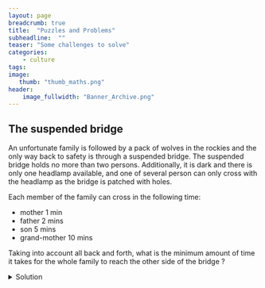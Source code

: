 ```yaml
---
layout: page
breadcrumb: true
title:  "Puzzles and Problems"
subheadline:  ""
teaser: "Some challenges to solve"
categories:
    - culture
tags:
image:
   thumb: "thumb_maths.png"
header:
    image_fullwidth: "Banner_Archive.png"
---
```




## The suspended bridge

An unfortunate family is followed by a pack of wolves in the rockies and the only way back to safety is through a suspended bridge. The suspended bridge holds no more than two persons. Additionally, it is dark and there is only one headlamp available, and one of several person can only cross with the headlamp as the bridge is patched with holes.

Each member of the family can cross in the following time:
-	mother 1 min
-	father 2 mins
-	son 5 mins
-	grand-mother 10 mins

Taking into account all back and forth, what is the minimum amount of time it takes for the whole family to reach the other side of the bridge ? 


<details markdown=1>
  <summary markdown='span'>Solution</summary>

17 mins.

There are two keys to this optimization problem:

- the fastest people need to be carrying the lamp back and forth
- the slowest people need to travel together.

Following this, the mother and father go first (2 mins) then the father brings the lamp back (+2 mins = 4). Then the son and the grand-mother go together (+10 mins = 14). The mother brings the lamp back (+1 min = 15). And then the mother and the father cross (+2 mins = 17 mins).

</details>
